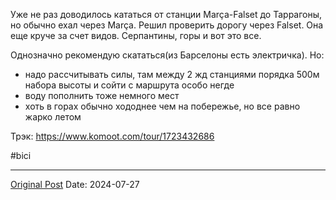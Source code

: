 Уже не раз доводилось кататься от станции Marça-Falset до Таррагоны, но обычно ехал через Marça. Решил проверить дорогу через Falset. Она еще круче за счет видов. Серпантины, горы и вот это все.

Однозначно рекомендую скататься(из Барселоны есть электричка). Но:
- надо рассчитывать силы, там между 2 жд станциями порядка 500м набора высоты и сойти с маршрута особо негде
- воду пополнить тоже немного мест
- хоть в горах обычно хододнее чем на побережье, но все равно жарко летом

Трэк: https://www.komoot.com/tour/1723432686

#bici

---
[Original Post](https://t.me/lev2tarragona/2443)
Date: 2024-07-27
